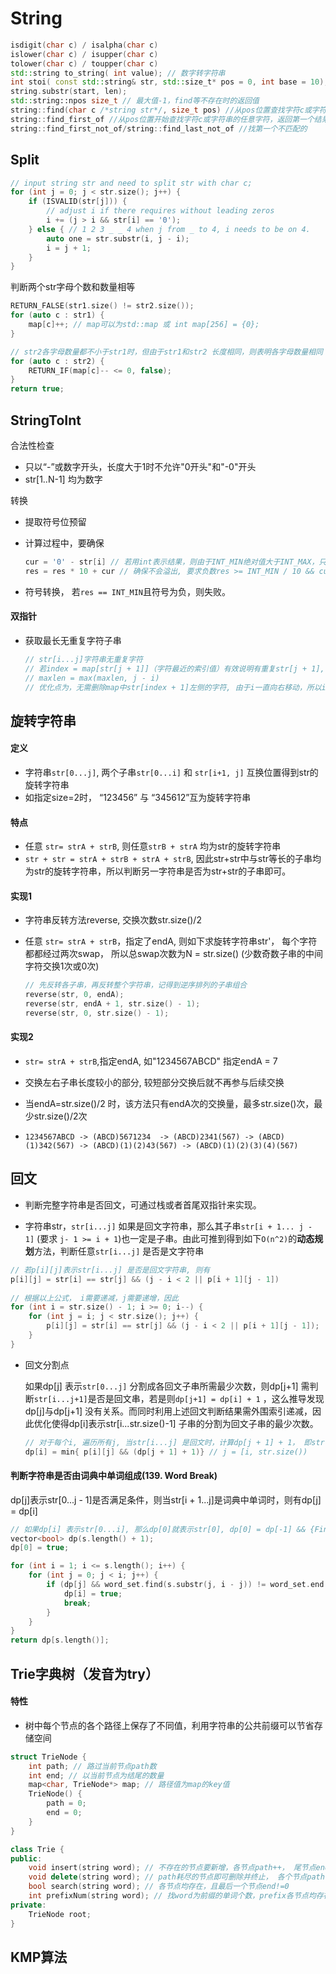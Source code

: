 # String



```c++
isdigit(char c) / isalpha(char c)
islower(char c) / isupper(char c)
tolower(char c) / toupper(char c)
std::string to_string( int value); // 数字转字符串
int stoi( const std::string& str, std::size_t* pos = 0, int base = 10); // 字符串转数字，默认输入数字为十进制
string.substr(start, len); 
std::string::npos size_t // 最大值-1，find等不存在时的返回值
string::find(char c /*string str*/, size_t pos) //从pos位置查找字符c或字符串，返回第一个结果索引，不存在返回std::string::npos; 使用KMP算法O(n)
string::find_first_of //从pos位置开始查找字符c或字符串的任意字符，返回第一个结果索引位置  string::find_last_of 从尾部开始查找
string::find_first_not_of/string::find_last_not_of //找第一个不匹配的
```



## Split

```c++
// input string str and need to split str with char c;
for (int j = 0; j < str.size(); j++) {
    if (ISVALID(str[j])) {
        // adjust i if there requires without leading zeros
        i += (j > i && str[i] == '0');
    } else { // 1 2 3 _ _ 4 when j from _ to 4, i needs to be on 4.
        auto one = str.substr(i, j - i);
        i = j + 1;
    }
}
```



判断两个str字母个数和数量相等

```c++
RETURN_FALSE(str1.size() != str2.size());
for (auto c : str1) {
	map[c]++; // map可以为std::map 或 int map[256] = {0};
}

// str2各字母数量都不小于str1时，但由于str1和str2 长度相同，则表明各字母数量相同
for (auto c : str2) {
    RETURN_IF(map[c]-- <= 0, false);
}
return true;
```

## StringToInt

合法性检查

+ 只以“-”或数字开头，长度大于1时不允许"0开头"和"-0"开头
+ str[1..N-1] 均为数字

转换

+ 提取符号位预留

+ 计算过程中，要确保

  ```c++
  cur = '0' - str[i] // 若用int表示结果，则由于INT_MIN绝对值大于INT_MAX，只有负数才能存储最大的绝对值，因此计算过程用负数表示
  res = res * 10 + cur // 确保不会溢出, 要求负数res >= INT_MIN / 10 && cur >= INT_MIN % 10
  ```

+ 符号转换， 若`res == INT_MIN`且符号为负，则失败。 

#### 双指针

+ 获取最长无重复字符子串

  ```c++
  // str[i...j]字符串无重复字符
  // 若index = map[str[j + 1]]（字符最近的索引值）有效说明有重复str[j + 1], 则 i = index + 1， 同时需删除map中str[index + 1]左侧的字符
  // maxlen = max(maxlen, j - i)
  // 优化点为，无需删除map中str[index + 1]左侧的字符, 由于i一直向右移动，所以i = max(i, map[str[j]]) 就可以实现i的跳跃
  ```




## 旋转字符串

#### 定义

+  字符串`str[0...j]`, 两个子串`str[0...i]` 和 `str[i+1, j]` 互换位置得到str的旋转字符串
+ 如指定size=2时， “123456” 与 “345612”互为旋转字符串

#### 特点

+ 任意 `str= strA + strB`,  则任意`strB + strA` 均为str的旋转字符串
+ `str + str = strA + strB + strA + strB`, 因此str+str中与str等长的子串均为str的旋转字符串，所以判断另一字符串是否为str+str的子串即可。

#### 实现1

+ 字符串反转方法reverse, 交换次数str.size()/2

+ 任意 `str= strA + strB`，指定了endA,  则如下求旋转字符串str'， 每个字符都都经过两次swap， 所以总swap次数为N = str.size() (少数奇数子串的中间字符交换1次或0次)

  ```c++
  // 先反转各子串，再反转整个字符串，记得到逆序排列的子串组合
  reverse(str, 0, endA);
  reverse(str, endA + 1, str.size() - 1);
  reverse(str, 0, str.size() - 1);
  ```

#### 实现2

+  `str= strA + strB`,指定endA, 如"1234567ABCD" 指定endA = 7

+ 交换左右子串长度较小的部分, 较短部分交换后就不再参与后续交换

+ 当endA=str.size()/2 时，该方法只有endA次的交换量，最多str.size()次，最少str.size()/2次

+ ```
  1234567ABCD -> (ABCD)5671234  -> (ABCD)2341(567) -> (ABCD)(1)342(567) -> (ABCD)(1)(2)43(567) -> (ABCD)(1)(2)(3)(4)(567)
  ```



## 回文

+ 判断完整字符串是否回文，可通过栈或者首尾双指针来实现。

+ 字符串str，`str[i...j]` 如果是回文字符串，那么其子串`str[i + 1... j - 1]` (要求 `j- 1 >= i + 1`)也一定是子串。由此可推到得到如下`O(n^2)`的**动态规划**方法，判断任意`str[i...j]` 是否是文字符串

````c++
// 若p[i][j]表示str[i...j] 是否是回文字符串, 则有
p[i][j] = str[i] == str[j] && (j - i < 2 || p[i + 1][j - 1])
    
// 根据以上公式， i需要递减，j需要递增，因此
for (int i = str.size() - 1; i >= 0; i--) {
    for (int j = i; j < str.size(); j++) {
        p[i][j] = str[i] == str[j] && (j - i < 2 || p[i + 1][j - 1]);
	}
}
````

+ 回文分割点

  如果dp[j] 表示`str[0...j]` 分割成各回文子串所需最少次数，则dp[j+1] 需判断`str[i...j+1]`是否是回文串，若是则`dp[j+1] = dp[i] + 1` ，这么推导发现dp[j]与dp[j+1] 没有关系。而同时利用上述回文判断结果需外围索引递减，因此优化使得dp[i]表示str[i...str.size()-1] 子串的分割为回文子串的最少次数。

  ```c++
  // 对于每个i, 遍历所有j, 当str[i...j] 是回文时，计算dp[j + 1] + 1， 即str[j+1, str.size()-1] 对应最小分割字数+1， 取所有对应最小值
  dp[i] = min{ p[i][j] && (dp[j + 1] + 1)} // j = [i, str.size())
  ```


#### 判断字符串是否由词典中单词组成(139. Word Break)

dp[j]表示str[0...j - 1]是否满足条件，则当str[i + 1...j]是词典中单词时，则有dp[j] = dp[i]

```c++
// 如果dp[i] 表示str[0...i], 那么dp[0]就表示str[0], dp[0] = dp[-1] && {Find(str[0])}, dp[-1]数组上不好整，所以整体移动一位dp[i] 表示str[0...i - 1]， 那么dp[1]才表示str[0], dp[0]赋值true
vector<bool> dp(s.length() + 1);
dp[0] = true;

for (int i = 1; i <= s.length(); i++) {
    for (int j = 0; j < i; j++) {
        if (dp[j] && word_set.find(s.substr(j, i - j)) != word_set.end()) {
            dp[i] = true;
            break;
        }
    }
}
return dp[s.length()];
```



## Trie字典树（发音为try）

#### 特性

+ 树中每个节点的各个路径上保存了不同值，利用字符串的公共前缀可以节省存储空间

```c++
struct TrieNode {
    int path; // 路过当前节点path数
    int end; // 以当前节点为结尾的数量
    map<char, TrieNode*> map; // 路径值为map的key值
    TrieNode() {
        path = 0;
        end = 0;
    }
}

class Trie {
public:
    void insert(string word); // 不存在的节点要新增，各节点path++， 尾节点end++
    void delete(string word); // path耗尽的节点即可删除并终止， 各个节点path--， 尾节点--
    bool search(string word); // 各节点均存在，且最后一个节点end!=0
    int prefixNum(string word); // 找word为前缀的单词个数，prefix各节点均存在后，返回最后一个节点的path
private:
    TrieNode root;
}
```

## KMP算法

